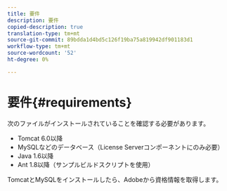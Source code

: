 ```yaml
---
title: 要件
description: 要件
copied-description: true
translation-type: tm+mt
source-git-commit: 89bdda1d4bd5c126f19ba75a819942df901183d1
workflow-type: tm+mt
source-wordcount: '52'
ht-degree: 0%

---
```



# 要件{#requirements}

次のファイルがインストールされていることを確認する必要があります。

* Tomcat 6.0以降
* MySQLなどのデータベース（License Serverコンポーネントにのみ必要）
* Java 1.6以降
* Ant 1.8以降（サンプルビルドスクリプトを使用）

TomcatとMySQLをインストールしたら、Adobeから資格情報を取得します。
